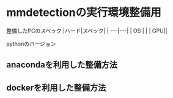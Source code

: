 # mmdetectionの実行環境整備用

整備したPCのスペック
|ハード|スペック|
| ---|---|
| OS | |
| GPU||

pythonのバージョン

## anacondaを利用した整備方法


## dockerを利用した整備方法

